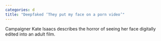```yaml
---
categories: d
title: "Deepfaked ‘They put my face on a porn video’"
---
```

Campaigner Kate Isaacs describes the horror of seeing her face digitally edited into an adult film.